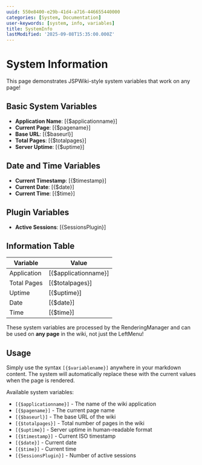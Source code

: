 ```yaml
---
uuid: 550e8400-e29b-41d4-a716-446655440000
categories: [System, Documentation]
user-keywords: [system, info, variables]
title: SystemInfo
lastModified: '2025-09-08T15:35:00.000Z'
---
```


# System Information

This page demonstrates JSPWiki-style system variables that work on any page!

## Basic System Variables

- **Application Name**: [{$applicationname}]
- **Current Page**: [{$pagename}]
- **Base URL**: [{$baseurl}]
- **Total Pages**: [{$totalpages}]
- **Server Uptime**: [{$uptime}]

## Date and Time Variables

- **Current Timestamp**: [{$timestamp}]
- **Current Date**: [{$date}]
- **Current Time**: [{$time}]

## Plugin Variables

- **Active Sessions**: [{SessionsPlugin}]

## Information Table

| Variable | Value |
|----------|-------|
| Application | [{$applicationname}] |
| Total Pages | [{$totalpages}] |
| Uptime | [{$uptime}] |
| Date | [{$date}] |
| Time | [{$time}] |

These system variables are processed by the RenderingManager and can be used on **any page** in the wiki, not just the LeftMenu!

## Usage

Simply use the syntax `[{$variablename}]` anywhere in your markdown content. The system will automatically replace these with the current values when the page is rendered.

Available system variables:
- `[{$applicationname}]` - The name of the wiki application
- `[{$pagename}]` - The current page name
- `[{$baseurl}]` - The base URL of the wiki
- `[{$totalpages}]` - Total number of pages in the wiki
- `[{$uptime}]` - Server uptime in human-readable format
- `[{$timestamp}]` - Current ISO timestamp
- `[{$date}]` - Current date
- `[{$time}]` - Current time
- `[{SessionsPlugin}]` - Number of active sessions
